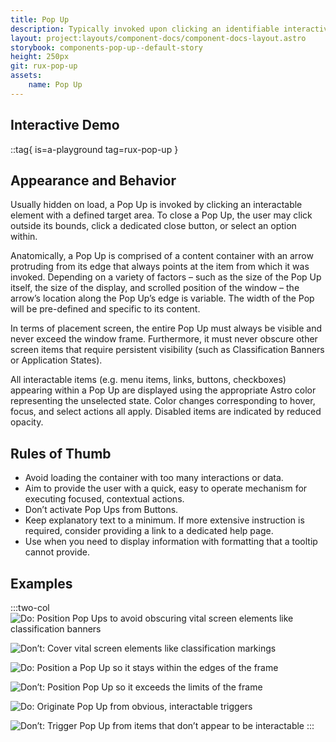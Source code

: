 ```yaml
---
title: Pop Up
description: Typically invoked upon clicking an identifiable interactive element, a Pop Up contains a curated set of common actions, display controls, rich data, or imagery associated with the interactive element.
layout: project:layouts/component-docs/component-docs-layout.astro
storybook: components-pop-up--default-story
height: 250px
git: rux-pop-up
assets:
    name: Pop Up
---
```


## Interactive Demo

::tag{ is=a-playground tag=rux-pop-up }


## Appearance and Behavior

Usually hidden on load, a Pop Up is invoked by clicking an interactable element with a defined target area. To close a Pop Up, the user may click outside its bounds, click a dedicated close button, or select an option within.

Anatomically, a Pop Up is comprised of a content container with an arrow protruding from its edge that always points at the item from which it was invoked. Depending on a variety of factors – such as the size of the Pop Up itself, the size of the display, and scrolled position of the window – the arrow’s location along the Pop Up’s edge is variable. The width of the Pop will be pre-defined and specific to its content.

In terms of placement screen, the entire Pop Up must always be visible and never exceed the window frame. Furthermore, it must never obscure other screen items that require persistent visibility (such as Classification Banners or Application States).

All interactable items (e.g. menu items, links, buttons, checkboxes) appearing within a Pop Up are displayed using the appropriate Astro color representing the unselected state. Color changes corresponding to hover, focus, and select actions all apply. Disabled items are indicated by reduced opacity.

## Rules of Thumb

- Avoid loading the container with too many interactions or data.
- Aim to provide the user with a quick, easy to operate mechanism for executing focused, contextual actions.
- Don’t activate Pop Ups from Buttons.
- Keep explanatory text to a minimum. If more extensive instruction is required, consider providing a link to a dedicated help page.
- Use when you need to display information with formatting that a tooltip cannot provide.

## Examples

:::two-col
![Do: Position Pop Ups to avoid obscuring vital screen elements like classification banners](/img/components/popup-do-1.png "Do: Position Pop Ups to avoid obscuring vital screen elements like classification banners")

![Don’t: Cover vital screen elements like classification markings](/img/components/popup-dont-1.png "Don't: Cover vital screen elements like classification markings")

![Do: Position a Pop Up so it stays within the edges of the frame](/img/components/popup-do-2.png "Do: Position a Pop Up so it stays within the edges of the frame")

![Don’t: Position Pop Up so it exceeds the limits of the frame](/img/components/popup-dont-2.png "Don’t: Position Pop Up so it exceeds the limits of the frame")

![Do: Originate Pop Up from obvious, interactable triggers](/img/components/popup-do-3.png "Do: Originate Pop Up from obvious, interactable triggers")

![Don’t: Trigger Pop Up from items that don’t appear to be interactable](/img/components/popup-dont-3.png "Don’t: Trigger Pop Up from items that don’t appear to be interactable")
:::
